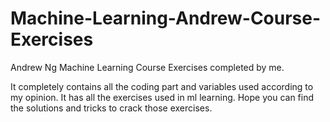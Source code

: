 # Machine-Learning-Andrew-Course-Exercises
Andrew Ng Machine Learning Course Exercises completed by me. 

It completely contains all the coding part and variables used according to my opinion. 
It has all the exercises used in ml learning. 
Hope you can find the solutions and tricks to crack those exercises.
